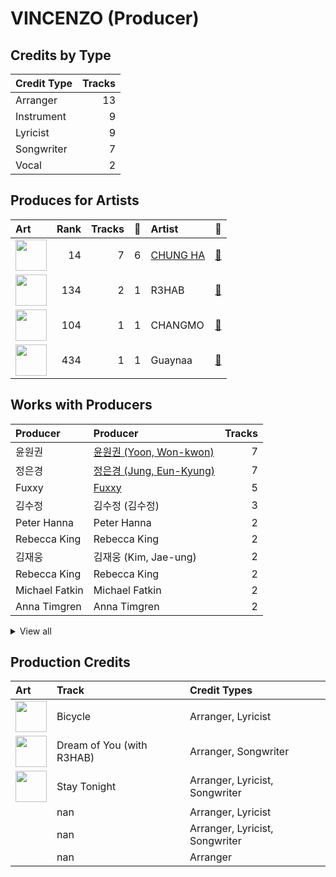 # VINCENZO (Producer)

## Credits by Type

| Credit Type | Tracks |
|:---|---:|
| Arranger | 13 |
| Instrument | 9 |
| Lyricist | 9 |
| Songwriter | 7 |
| Vocal | 2 |

## Produces for Artists

| Art | Rank | Tracks | 💚 | Artist | 🔗 |
|:---|---:|---:|---:|:---|:---|
| <img src="https://i.scdn.co/image/ab6761610000e5eb8a258c4d5670bdb521c97eaf" alt="" width="50" /> | 14 | 7 | 6 | [CHUNG HA](../../artists/chung_ha/overview.md) | [🔗](https://open.spotify.com/artist/2PSJ6YriU7JsFucxACpU7Y) |
| <img src="https://i.scdn.co/image/ab6761610000e5eb20dfb8f52ef4926a22e552c8" alt="" width="50" /> | 134 | 2 | 1 | R3HAB | [🔗](https://open.spotify.com/artist/6cEuCEZu7PAE9ZSzLLc2oQ) |
| <img src="https://i.scdn.co/image/ab6761610000e5eb53b0804552178db3b27d8a6b" alt="" width="50" /> | 104 | 1 | 1 | CHANGMO | [🔗](https://open.spotify.com/artist/3hvinNZRzTLoREmqFiKr1b) |
| <img src="https://i.scdn.co/image/ab6761610000e5ebc52a3dda9c86c50ecb1fffc3" alt="" width="50" /> | 434 | 1 | 1 | Guaynaa | [🔗](https://open.spotify.com/artist/0BqURncJM5B1BBu7UM51eq) |

## Works with Producers

| Producer | Producer | Tracks |
|:---|:---|---:|
| 윤원권 | [윤원권 (Yoon, Won-kwon)](../윤원권_(yoon,_won-kwon)/overview.md) | 7 |
| 정은경 | [정은경 (Jung, Eun-Kyung)](../정은경_(jung,_eun-kyung)/overview.md) | 7 |
| Fuxxy | [Fuxxy](../fuxxy/overview.md) | 5 |
| 김수정 | 김수정 (김수정) | 3 |
| Peter Hanna | Peter Hanna | 2 |
| Rebecca King | Rebecca King | 2 |
| 김재웅 | 김재웅 (Kim, Jae-ung) | 2 |
| Rebecca King | Rebecca King | 2 |
| Michael Fatkin | Michael Fatkin | 2 |
| Anna Timgren | Anna Timgren | 2 |


<details>
<summary>View all</summary>

| Producer | Producer | Tracks |
|:---|:---|---:|
| R3HAB | R3HAB | 2 |
| 김지현 | 김지현 (Kim, Ji Hyun) | 2 |
| Jeremy G | Jeremy G | 1 |
| Daniel Davidsen | Daniel Davidsen | 1 |
| Daniel Kim | Daniel Kim | 1 |
| Cutfather | Cutfather | 1 |
| Lao Ra | Lao Ra | 1 |
| Daniel Mirza Salcedo | Daniel Mirza Salcedo | 1 |
| 창모 | 창모 (CHANGMO) | 1 |
| Roberto Vazquez | Roberto Vazquez | 1 |
| Jeremy Glinoga | Jeremy Glinoga | 1 |
| CHUNG HA | CHUNG HA | 1 |
| Guaynaa | Guaynaa | 1 |
| Wayne Hector | Wayne Hector | 1 |
| Tinashé Fazakerley | Tinashé Fazakerley (Fazakerley, Tinashé) | 1 |
| Dawn Elektra | Dawn Elektra | 1 |
| Lucas | Lucas | 1 |
| Mich Hansen | Mich Hansen | 1 |

</details>


## Production Credits

| Art | Track | Credit Types |
|:---|:---|:---|
| <img src="https://i.scdn.co/image/ab67616d0000b273c976b1a7650099b0e6edac65" alt="" width="50" /> | Bicycle | Arranger, Lyricist |
| <img src="https://i.scdn.co/image/ab67616d0000b27328e5351049de8f6ee39111f5" alt="" width="50" /> | Dream of You (with R3HAB) | Arranger, Songwriter |
| <img src="https://i.scdn.co/image/ab67616d0000b273c976b1a7650099b0e6edac65" alt="" width="50" /> | Stay Tonight | Arranger, Lyricist, Songwriter |
| | nan | Arranger, Lyricist |
| | nan | Arranger, Lyricist, Songwriter |
| | nan | Arranger |